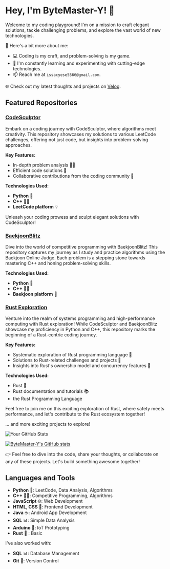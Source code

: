 # Hey, I'm ByteMaster-Y! 👋

Welcome to my coding playground! I'm on a mission to craft elegant solutions, tackle challenging problems, and explore the vast world of new technologies.

🚀 Here's a bit more about me:

- 💻 Coding is my craft, and problem-solving is my game.
- 🌱 I'm constantly learning and experimenting with cutting-edge technologies.
- 📫 Reach me at `issacyese5566@gmail.com`.

🌐 Check out my latest thoughts and projects on [Velog](https://velog.io/@ysinfrance/posts).

## Featured Repositories

### [CodeSculptor](https://github.com/ByteMaster-Y/leetcode_hub)

Embark on a coding journey with CodeSculptor, where algorithms meet creativity. This repository showcases my solutions to various LeetCode challenges, offering not just code, but insights into problem-solving approaches.

**Key Features:**
- In-depth problem analysis 🕵️‍♂️
- Efficient code solutions 🚀
- Collaborative contributions from the coding community 👥

**Technologies Used:**
- **Python** 🐍
- **C++** 🧑‍💻
- **LeetCode platform** 💡

Unleash your coding prowess and sculpt elegant solutions with CodeSculptor!

### [BaekjoonBlitz](https://github.com/ByteMaster-Y/baekjoon_hub)

Dive into the world of competitive programming with BaekjoonBlitz! This repository captures my journey as I study and practice algorithms using the Baekjoon Online Judge. Each problem is a stepping stone towards mastering C++ and honing problem-solving skills.

**Technologies Used:**
- **Python** 🐍
- **C++** 🧑‍💻
- **Baekjoon platform** 🏹

### [Rust Exploration](https://github.com/ByteMaster-Y/Rust_Repository)

Venture into the realm of systems programming and high-performance computing with Rust exploration! While CodeSculptor and BaekjoonBlitz showcase my proficiency in Python and C++, this repository marks the beginning of a Rust-centric coding journey.

**Key Features:**

- Systematic exploration of Rust programming language 🦀
- Solutions to Rust-related challenges and projects 🚧
- Insights into Rust's ownership model and concurrency features 🔗

**Technologies Used:**

- Rust 🦀
- Rust documentation and tutorials 📚
- the Rust Programming Language
  
Feel free to join me on this exciting exploration of Rust, where safety meets performance, and let's contribute to the Rust ecosystem together!

... and more exciting projects to explore!

<!-- GitHub Stats -->
![Your GitHub Stats](https://github-readme-stats.vercel.app/api?username=ByteMaster-Y&show_icons=true&theme=radical)

[![ByteMaster-Y's GitHub stats](https://github-readme-stats.vercel.app/api?username=ByteMaster-Y&show_icons=true&theme=radical&hide=contribs,issues)](https://github.com/anuraghazra/github-readme-stats)


👉 Feel free to dive into the code, share your thoughts, or collaborate on any of these projects. Let's build something awesome together!

## Languages and Tools

- **Python** 🐍: LeetCode, Data Analysis, Algorithms
- **C++** 🧑‍💻: Competitive Programming, Algorithms
- **JavaScript** 🌐: Web Development
- **HTML, CSS** 🎨: Frontend Development
- **Java** ☕: Android App Development
- **SQL** 📊: Simple Data Analysis
- **Arduino** 🤖: IoT Prototyping
- **Rust** 🦀 : Basic

I've also worked with:

- **SQL** 📊: Database Management
- **Git** 🔄: Version Control
